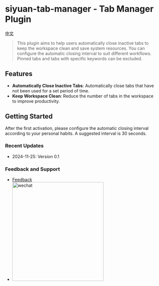 # siyuan-tab-manager - Tab Manager Plugin

[中文](./README_zh_CN.md)

> This plugin aims to help users automatically close inactive tabs to keep the workspace clean and save system resources.
You can configure the automatic closing interval to suit different workflows.
Pinned tabs and tabs with specific keywords can be excluded.

## Features

- **Automatically Close Inactive Tabs**: Automatically close tabs that have not been used for a set period of time.
- **Keep Workspace Clean**: Reduce the number of tabs in the workspace to improve productivity.

## Getting Started

After the first activation, please configure the automatic closing interval according to your personal habits. A suggested interval is 30 seconds.

### Recent Updates

- 2024-11-25: Version 0.1

### Feedback and Support

- [Feedback](https://github.com/pakeh2866/siyuan-tab-manager/issues)
- <img src="https://cdn.sa.net/2024/11/26/dKQcusaXbf9OJSV.png" alt="wechat" style="width:300px;height:325px;" />
